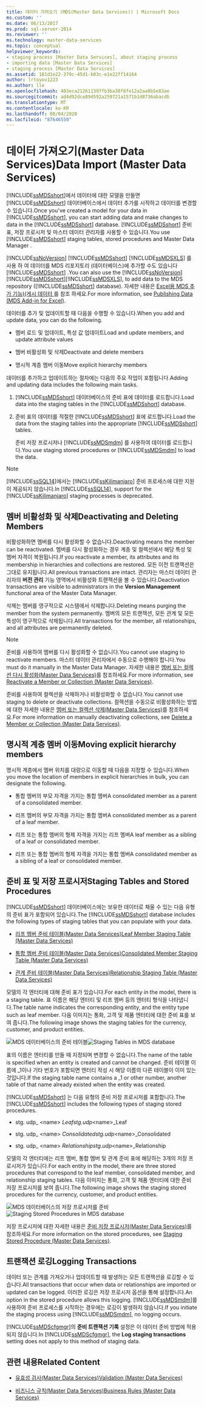 ```yaml
---
title: 데이터 가져오기 (MDS(Master Data Services)) | Microsoft Docs
ms.custom: ''
ms.date: 06/13/2017
ms.prod: sql-server-2014
ms.reviewer: ''
ms.technology: master-data-services
ms.topic: conceptual
helpviewer_keywords:
- staging process [Master Data Services], about staging process
- importing data [Master Data Services]
- staging process [Master Data Services]
ms.assetid: 181d1e22-379c-45d1-b03c-e1e22ff14164
author: lrtoyou1223
ms.author: lle
ms.openlocfilehash: 403eca212611397fb3ba30f8fe12a2aa8b5e83ae
ms.sourcegitcommit: ad4d92dce894592a259721a1571b1d8736abacdb
ms.translationtype: MT
ms.contentlocale: ko-KR
ms.lasthandoff: 08/04/2020
ms.locfileid: "87646550"
---
```

# <a name="data-import-master-data-services"></a><span data-ttu-id="34760-102">데이터 가져오기(Master Data Services)</span><span class="sxs-lookup"><span data-stu-id="34760-102">Data Import (Master Data Services)</span></span>
  <span data-ttu-id="34760-103">[!INCLUDE[ssMDSshort](../includes/ssmdsshort-md.md)]에서 데이터에 대한 모델을 만들면 [!INCLUDE[ssMDSshort](../includes/ssmdsshort-md.md)] 데이터베이스에서 데이터 추가를 시작하고 데이터를 변경할 수 있습니다.</span><span class="sxs-lookup"><span data-stu-id="34760-103">Once you've created a model for your data in [!INCLUDE[ssMDSshort](../includes/ssmdsshort-md.md)], you can start adding data and make changes to data in the [!INCLUDE[ssMDSshort](../includes/ssmdsshort-md.md)] database.</span></span>   <span data-ttu-id="34760-104">[!INCLUDE[ssMDSshort](../includes/ssmdsshort-md.md)] 준비 표, 저장 프로시저 및 마스터 데이터 관리자를 사용할 수 있습니다.</span><span class="sxs-lookup"><span data-stu-id="34760-104">You use [!INCLUDE[ssMDSshort](../includes/ssmdsshort-md.md)] staging tables, stored procedures and Master Data Manager .</span></span>

 <span data-ttu-id="34760-105">[!INCLUDE[ssNoVersion](../includes/ssnoversion-md.md)] [!INCLUDE[ssMDSshort](../includes/ssmdsshort-md.md)] [!INCLUDE[ssMDSXLS](../includes/ssmdsxls-md.md)] 를 사용 하 여 데이터를 MDS 리포지토리 (데이터베이스)에 추가할 수도 있습니다 [!INCLUDE[ssMDSshort](../includes/ssmdsshort-md.md)] .</span><span class="sxs-lookup"><span data-stu-id="34760-105">You can also use the [!INCLUDE[ssNoVersion](../includes/ssnoversion-md.md)][!INCLUDE[ssMDSshort](../includes/ssmdsshort-md.md)][!INCLUDE[ssMDSXLS](../includes/ssmdsxls-md.md)], to add data to the MDS repository ([!INCLUDE[ssMDSshort](../includes/ssmdsshort-md.md)] database).</span></span> <span data-ttu-id="34760-106">자세한 내용은 [Excel용 MDS 추가 기능&#41;&#40;게시 데이터 ](microsoft-excel-add-in/overview-importing-data-from-excel-mds-add-in-for-excel.md)를 참조 하세요.</span><span class="sxs-lookup"><span data-stu-id="34760-106">For more information, see [Publishing Data &#40;MDS Add-in for Excel&#41;](microsoft-excel-add-in/overview-importing-data-from-excel-mds-add-in-for-excel.md).</span></span>

 <span data-ttu-id="34760-107">데이터를 추가 및 업데이트할 때 다음을 수행할 수 있습니다.</span><span class="sxs-lookup"><span data-stu-id="34760-107">When you add and update data, you can do the following.</span></span>

-   <span data-ttu-id="34760-108">멤버 로드 및 업데이트, 특성 값 업데이트</span><span class="sxs-lookup"><span data-stu-id="34760-108">Load and update members, and update attribute values</span></span>

-   <span data-ttu-id="34760-109">멤버 비활성화 및 삭제</span><span class="sxs-lookup"><span data-stu-id="34760-109">Deactivate and delete members</span></span>

-   <span data-ttu-id="34760-110">명시적 계층 멤버 이동</span><span class="sxs-lookup"><span data-stu-id="34760-110">Move explicit hierarchy members</span></span>

 <span data-ttu-id="34760-111">데이터를 추가하고 업데이트하는 절차에는 다음의 주요 작업이 포함됩니다.</span><span class="sxs-lookup"><span data-stu-id="34760-111">Adding and updating data  includes the following main tasks.</span></span>

1.  <span data-ttu-id="34760-112">[!INCLUDE[ssMDSshort](../includes/ssmdsshort-md.md)] 데이터베이스의 준비 표에 데이터를 로드합니다.</span><span class="sxs-lookup"><span data-stu-id="34760-112">Load data into the staging tables in the [!INCLUDE[ssMDSshort](../includes/ssmdsshort-md.md)] database.</span></span>

2.  <span data-ttu-id="34760-113">준비 표의 데이터를 적절한 [!INCLUDE[ssMDSshort](../includes/ssmdsshort-md.md)] 표에 로드합니다.</span><span class="sxs-lookup"><span data-stu-id="34760-113">Load the data from the staging tables into the appropriate [!INCLUDE[ssMDSshort](../includes/ssmdsshort-md.md)] tables.</span></span>

     <span data-ttu-id="34760-114">준비 저장 프로시저나 [!INCLUDE[ssMDSmdm](../includes/ssmdsmdm-md.md)] 를 사용하여 데이터를 로드합니다.</span><span class="sxs-lookup"><span data-stu-id="34760-114">You use staging stored procedures or [!INCLUDE[ssMDSmdm](../includes/ssmdsmdm-md.md)] to load the data.</span></span>

> [!NOTE]
>  <span data-ttu-id="34760-115">[!INCLUDE[ssSQL14](../includes/sssql14-md.md)]에서는 [!INCLUDE[ssKilimanjaro](../includes/sskilimanjaro-md.md)] 준비 프로세스에 대한 지원이 제공되지 않습니다.</span><span class="sxs-lookup"><span data-stu-id="34760-115">In [!INCLUDE[ssSQL14](../includes/sssql14-md.md)], support for the [!INCLUDE[ssKilimanjaro](../includes/sskilimanjaro-md.md)] staging processes is deprecated.</span></span>

## <a name="deactivating-and-deleting-members"></a><span data-ttu-id="34760-116">멤버 비활성화 및 삭제</span><span class="sxs-lookup"><span data-stu-id="34760-116">Deactivating and Deleting Members</span></span>
 <span data-ttu-id="34760-117">비활성화하면 멤버를 다시 활성화할 수 없습니다.</span><span class="sxs-lookup"><span data-stu-id="34760-117">Deactivating means the member can be reactivated.</span></span> <span data-ttu-id="34760-118">멤버를 다시 활성화하는 경우 계층 및 컬렉션에서 해당 특성 및 멤버 자격이 복원됩니다.</span><span class="sxs-lookup"><span data-stu-id="34760-118">If you reactivate a member, its attributes and its membership in hierarchies and collections are restored.</span></span> <span data-ttu-id="34760-119">모든 이전 트랜잭션은 그대로 유지됩니다.</span><span class="sxs-lookup"><span data-stu-id="34760-119">All previous transactions are intact.</span></span> <span data-ttu-id="34760-120">관리자는 마스터 데이터 관리자의 **버전 관리** 기능 영역에서 비활성화 트랜잭션을 볼 수 있습니다.</span><span class="sxs-lookup"><span data-stu-id="34760-120">Deactivation transactions are visible to administrators in the **Version Management** functional area of the Master Data Manager.</span></span>

 <span data-ttu-id="34760-121">삭제는 멤버를 영구적으로 시스템에서 삭제합니다.</span><span class="sxs-lookup"><span data-stu-id="34760-121">Deleting means purging the member from the system permanently.</span></span> <span data-ttu-id="34760-122">멤버의 모든 트랜잭션, 모든 관계 및 모든 특성이 영구적으로 삭제됩니다.</span><span class="sxs-lookup"><span data-stu-id="34760-122">All transactions for the member, all relationships, and all attributes are permanently deleted.</span></span>

> [!NOTE]
>  <span data-ttu-id="34760-123">준비를 사용하여 멤버를 다시 활성화할 수 없습니다.</span><span class="sxs-lookup"><span data-stu-id="34760-123">You cannot use staging to reactivate members.</span></span> <span data-ttu-id="34760-124">마스터 데이터 관리자에서 수동으로 수행해야 합니다.</span><span class="sxs-lookup"><span data-stu-id="34760-124">You must do it manually in the Master Data Manager.</span></span> <span data-ttu-id="34760-125">자세한 내용은 [멤버 또는 컬렉션 다시 활성화&#40;Master Data Services&#41;](reactivate-a-member-or-collection-master-data-services.md)를 참조하세요.</span><span class="sxs-lookup"><span data-stu-id="34760-125">For more information, see [Reactivate a Member or Collection &#40;Master Data Services&#41;](reactivate-a-member-or-collection-master-data-services.md).</span></span>
> 
>  <span data-ttu-id="34760-126">준비를 사용하여 컬렉션을 삭제하거나 비활성화할 수 없습니다.</span><span class="sxs-lookup"><span data-stu-id="34760-126">You cannot use staging to delete or deactivate collections.</span></span> <span data-ttu-id="34760-127">컬렉션을 수동으로 비활성화하는 방법에 대한 자세한 내용은 [멤버 또는 컬렉션 삭제&#40;Master Data Services&#41;](../../2014/master-data-services/delete-a-member-or-collection-master-data-services.md)를 참조하세요.</span><span class="sxs-lookup"><span data-stu-id="34760-127">For more information on manually deactivating collections, see [Delete a Member or Collection &#40;Master Data Services&#41;](../../2014/master-data-services/delete-a-member-or-collection-master-data-services.md).</span></span>

## <a name="moving-explicit-hierarchy-members"></a><span data-ttu-id="34760-128">명시적 계층 멤버 이동</span><span class="sxs-lookup"><span data-stu-id="34760-128">Moving explicit hierarchy members</span></span>
 <span data-ttu-id="34760-129">명시적 계층에서 멤버 위치를 대량으로 이동할 때 다음을 지정할 수 있습니다.</span><span class="sxs-lookup"><span data-stu-id="34760-129">When you move the location of members in explicit hierarchies in bulk, you can designate the following.</span></span>

-   <span data-ttu-id="34760-130">통합 멤버의 부모 자격을 가지는 통합 멤버</span><span class="sxs-lookup"><span data-stu-id="34760-130">A consolidated member as a parent of a consolidated member.</span></span>

-   <span data-ttu-id="34760-131">리프 멤버의 부모 자격을 가지는 통합 멤버</span><span class="sxs-lookup"><span data-stu-id="34760-131">A consolidated member as a parent of a leaf member.</span></span>

-   <span data-ttu-id="34760-132">리프 또는 통합 멤버의 형제 자격을 가지는 리프 멤버</span><span class="sxs-lookup"><span data-stu-id="34760-132">A leaf member as a sibling of a leaf or consolidated member.</span></span>

-   <span data-ttu-id="34760-133">리프 또는 통합 멤버의 형제 자격을 가지는 통합 멤버</span><span class="sxs-lookup"><span data-stu-id="34760-133">A consolidated member as a sibling of a leaf or consolidated member.</span></span>

## <a name="staging-tables-and-stored-procedures"></a><span data-ttu-id="34760-134">준비 표 및 저장 프로시저</span><span class="sxs-lookup"><span data-stu-id="34760-134">Staging Tables and Stored Procedures</span></span>
 <span data-ttu-id="34760-135">[!INCLUDE[ssMDSshort](../includes/ssmdsshort-md.md)] 데이터베이스에는 보유한 데이터로 채울 수 있는 다음 유형의 준비 표가 포함되어 있습니다.</span><span class="sxs-lookup"><span data-stu-id="34760-135">The [!INCLUDE[ssMDSshort](../includes/ssmdsshort-md.md)] database includes the following types of staging tables that you can populate with your  data.</span></span>

-   [<span data-ttu-id="34760-136">리프 멤버 준비 테이블&#40;Master Data Services&#41;</span><span class="sxs-lookup"><span data-stu-id="34760-136">Leaf Member Staging Table &#40;Master Data Services&#41;</span></span>](../../2014/master-data-services/leaf-member-staging-table-master-data-services.md)

-   [<span data-ttu-id="34760-137">통합 멤버 준비 테이블&#40;Master Data Services&#41;</span><span class="sxs-lookup"><span data-stu-id="34760-137">Consolidated Member Staging Table &#40;Master Data Services&#41;</span></span>](../../2014/master-data-services/consolidated-member-staging-table-master-data-services.md)

-   [<span data-ttu-id="34760-138">관계 준비 테이블&#40;Master Data Services&#41;</span><span class="sxs-lookup"><span data-stu-id="34760-138">Relationship Staging Table &#40;Master Data Services&#41;</span></span>](../../2014/master-data-services/relationship-staging-table-master-data-services.md)

 <span data-ttu-id="34760-139">모델의 각 엔터티에 대해 준비 표가 있습니다.</span><span class="sxs-lookup"><span data-stu-id="34760-139">For each entity in the model, there is a staging table.</span></span> <span data-ttu-id="34760-140">표 이름은 해당 엔터티 및 리프 멤버 등의 엔터티 형식을 나타냅니다.</span><span class="sxs-lookup"><span data-stu-id="34760-140">The table name indicates the corresponding entity, and the entity type such as leaf member.</span></span> <span data-ttu-id="34760-141">다음 이미지는 통화, 고객 및 제품 엔터티에 대한 준비 표를 보여 줍니다.</span><span class="sxs-lookup"><span data-stu-id="34760-141">The following image shows the staging tables for the currency, customer, and product entities.</span></span>

 <span data-ttu-id="34760-142">![MDS 데이터베이스의 준비 테이블](../../2014/master-data-services/media/mds-stagingtables.png "MDS 데이터베이스의 준비 테이블")</span><span class="sxs-lookup"><span data-stu-id="34760-142">![Staging Tables in MDS database](../../2014/master-data-services/media/mds-stagingtables.png "Staging Tables in MDS database")</span></span>

 <span data-ttu-id="34760-143">표의 이름은 엔터티를 만들 때 지정되며 변경할 수 없습니다.</span><span class="sxs-lookup"><span data-stu-id="34760-143">The name of the  table is specified when an entity is created and cannot be changed.</span></span> <span data-ttu-id="34760-144">준비 테이블 이름에 _1이나 기타 번호가 포함되면 엔터티 작성 시 해당 이름의 다른 테이블이 이미 있는 것입니다.</span><span class="sxs-lookup"><span data-stu-id="34760-144">If the staging table name contains a _1 or other number, another table of that name already existed when the entity was created.</span></span>

 <span data-ttu-id="34760-145">[!INCLUDE[ssMDSshort](../includes/ssmdsshort-md.md)] 는 다음 유형의 준비 저장 프로시저를 포함합니다.</span><span class="sxs-lookup"><span data-stu-id="34760-145">The [!INCLUDE[ssMDSshort](../includes/ssmdsshort-md.md)] includes the following types of staging stored procedures.</span></span>

-   <span data-ttu-id="34760-146">stg. udp_ \<name> _Leaf</span><span class="sxs-lookup"><span data-stu-id="34760-146">stg.udp_\<name>_Leaf</span></span>

-   <span data-ttu-id="34760-147">stg. udp_ \<name> _Consolidated</span><span class="sxs-lookup"><span data-stu-id="34760-147">stg.udp_\<name>_Consolidated</span></span>

-   <span data-ttu-id="34760-148">stg. udp_ \<name> _Relationship</span><span class="sxs-lookup"><span data-stu-id="34760-148">stg.udp_\<name>_Relationship</span></span>

 <span data-ttu-id="34760-149">모델의 각 엔터티에는 리프 멤버, 통합 멤버 및 관계 준비 표에 해당하는 3개의 저장 프로시저가 있습니다.</span><span class="sxs-lookup"><span data-stu-id="34760-149">For each entity in the model, there are three stored procedures that correspond to the leaf member, consolidated member, and relationship staging tables.</span></span>  <span data-ttu-id="34760-150">다음 이미지는 통화, 고객 및 제품 엔터티에 대한 준비 저장 프로시저를 보여 줍니다.</span><span class="sxs-lookup"><span data-stu-id="34760-150">The following image shows the staging stored procedures for the currency, customer, and product entities.</span></span>

 <span data-ttu-id="34760-151">![MDS 데이터베이스의 저장 프로시저를 준비](../../2014/master-data-services/media/mds-stagingstoredprocedures.png "MDS 데이터베이스의 저장 프로시저를 준비")</span><span class="sxs-lookup"><span data-stu-id="34760-151">![Staging Stored Procedures in MDS database](../../2014/master-data-services/media/mds-stagingstoredprocedures.png "Staging Stored Procedures in MDS database")</span></span>

 <span data-ttu-id="34760-152">저장 프로시저에 대한 자세한 내용은 [준비 저장 프로시저&#40;Master Data Services&#41;](../../2014/master-data-services/staging-stored-procedure-master-data-services.md)를 참조하세요.</span><span class="sxs-lookup"><span data-stu-id="34760-152">For more information on the stored procedures, see [Staging Stored Procedure &#40;Master Data Services&#41;](../../2014/master-data-services/staging-stored-procedure-master-data-services.md).</span></span>

## <a name="logging-transactions"></a><span data-ttu-id="34760-153">트랜잭션 로깅</span><span class="sxs-lookup"><span data-stu-id="34760-153">Logging Transactions</span></span>
 <span data-ttu-id="34760-154">데이터 또는 관계를 가져오거나 업데이트할 때 발생하는 모든 트랜잭션을 로깅할 수 있습니다.</span><span class="sxs-lookup"><span data-stu-id="34760-154">All transactions that occur when data or relationships are imported or updated can be logged.</span></span> <span data-ttu-id="34760-155">이러한 로깅은 저장 프로시저 옵션을 통해 설정합니다.</span><span class="sxs-lookup"><span data-stu-id="34760-155">An option in the stored procedure allows this logging.</span></span> <span data-ttu-id="34760-156">[!INCLUDE[ssMDSmdm](../includes/ssmdsmdm-md.md)]를 사용하여 준비 프로세스를 시작하는 경우에는 로깅이 발생하지 않습니다.</span><span class="sxs-lookup"><span data-stu-id="34760-156">If you initiate the staging process using [!INCLUDE[ssMDSmdm](../includes/ssmdsmdm-md.md)], no logging occurs.</span></span>

 <span data-ttu-id="34760-157">[!INCLUDE[ssMDScfgmgr](../includes/ssmdscfgmgr-md.md)]의 **준비 트랜잭션 기록** 설정은 이 데이터 준비 방법에 적용되지 않습니다.</span><span class="sxs-lookup"><span data-stu-id="34760-157">In [!INCLUDE[ssMDScfgmgr](../includes/ssmdscfgmgr-md.md)], the **Log staging transactions** setting does not apply to this method of staging data.</span></span>

## <a name="related-content"></a><span data-ttu-id="34760-158">관련 내용</span><span class="sxs-lookup"><span data-stu-id="34760-158">Related Content</span></span>

-   [<span data-ttu-id="34760-159">유효성 검사&#40;Master Data Services&#41;</span><span class="sxs-lookup"><span data-stu-id="34760-159">Validation &#40;Master Data Services&#41;</span></span>](../../2014/master-data-services/validation-master-data-services.md)

-   [<span data-ttu-id="34760-160">비즈니스 규칙&#40;Master Data Services&#41;</span><span class="sxs-lookup"><span data-stu-id="34760-160">Business Rules &#40;Master Data Services&#41;</span></span>](../../2014/master-data-services/business-rules-master-data-services.md)


